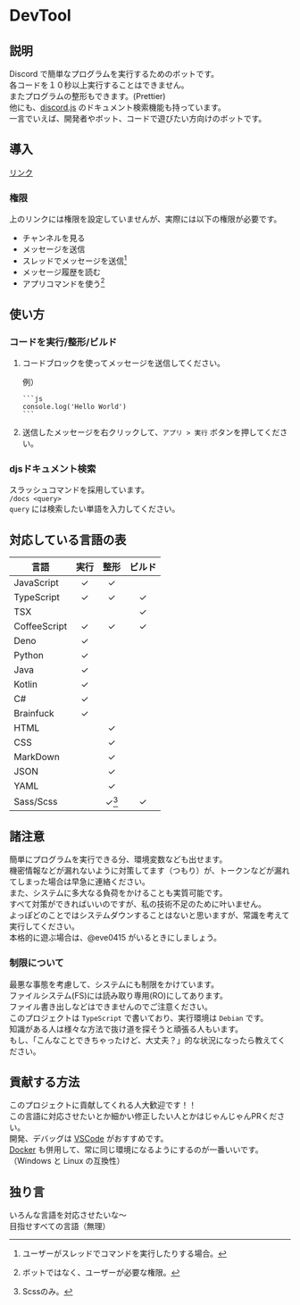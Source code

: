 # DevTool

## 説明

Discord で簡単なプログラムを実行するためのボットです。  
各コードを１０秒以上実行することはできません。  
またプログラムの整形もできます。(Prettier)  
他にも、[discord.js](https://discord.js.org/#/docs/main/stable/general/welcome) のドキュメント検索機能も持っています。  
一言でいえば、開発者やボット、コードで遊びたい方向けのボットです。

## 導入

[リンク](https://discord.com/api/oauth2/authorize?client_id=832847499306991636&permissions=0&scope=bot%20applications.commands)

### 権限

上のリンクには権限を設定していませんが、実際には以下の権限が必要です。

- チャンネルを見る
- メッセージを送信
- スレッドでメッセージを送信[^1]
- メッセージ履歴を読む
- アプリコマンドを使う[^2]

[^1]: ユーザーがスレッドでコマンドを実行したりする場合。
[^2]: ボットではなく、ユーザーが必要な権限。

## 使い方

### コードを実行/整形/ビルド

1. コードブロックを使ってメッセージを送信してください。

    例）

    ```text
    ```js
    console.log('Hello World')
    ​```
    ```

2. 送信したメッセージを右クリックして、`アプリ > 実行` ボタンを押してください。

### djsドキュメント検索

スラッシュコマンドを採用しています。  
`/docs <query>`  
`query` には検索したい単語を入力してください。

## 対応している言語の表

言語 | 実行 | 整形 | ビルド
--- | :---: | :---: | :---:
JavaScript | ✓ | ✓ |
TypeScript | ✓ | ✓ | ✓
TSX | | | ✓
CoffeeScript | ✓ | ✓ | ✓
Deno | ✓ |
Python | ✓ |
Java | ✓ |
Kotlin | ✓ |
C# | ✓ |
Brainfuck | ✓ |
HTML | | ✓
CSS | | ✓
MarkDown | | ✓
JSON | | ✓
YAML | | ✓
Sass/Scss | | ✓[^3] | ✓

[^3]: Scssのみ。

## 諸注意

簡単にプログラムを実行できる分、環境変数なども出せます。  
機密情報などが漏れないように対策してます（つもり）が、トークンなどが漏れてしまった場合は早急に連絡ください。  
また、システムに多大なる負荷をかけることも実質可能です。  
すべて対策ができればいいのですが、私の技術不足のために叶いません。  
よっぽどのことではシステムダウンすることはないと思いますが、常識を考えて実行してください。  
本格的に遊ぶ場合は、@eve0415 がいるときにしましょう。

### 制限について

最悪な事態を考慮して、システムにも制限をかけています。  
ファイルシステム(FS)には読み取り専用(RO)にしてあります。  
ファイル書き出しなどはできませんのでご注意ください。  
このプロジェクトは `TypeScript` で書いており、実行環境は `Debian` です。  
知識がある人は様々な方法で抜け道を探そうと頑張る人もいます。  
もし、「こんなことできちゃったけど、大丈夫？」的な状況になったら教えてください。

## 貢献する方法

このプロジェクトに貢献してくれる人大歓迎です！！  
この言語に対応させたいとか細かい修正したい人とかはじゃんじゃんPRください。  
開発、デバッグは [VSCode](https://code.visualstudio.com/) がおすすめです。  
[Docker](https://www.docker.com/) も併用して、常に同じ環境になるようにするのが一番いいです。（Windows と Linux の互換性）

## 独り言

いろんな言語を対応させたいな～  
目指せすべての言語（無理）
